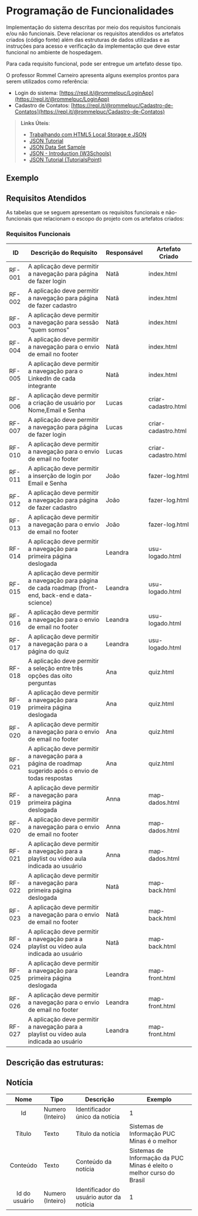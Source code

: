 # Programação de Funcionalidades

Implementação do sistema descritas por meio dos requisitos funcionais e/ou não funcionais. Deve relacionar os requisitos atendidos os artefatos criados (código fonte) além das estruturas de dados utilizadas e as instruções para acesso e verificação da implementação que deve estar funcional no ambiente de hospedagem.

Para cada requisito funcional, pode ser entregue um artefato desse tipo.

O professor Rommel Carneiro apresenta alguns exemplos prontos para serem utilizados como referência:
- Login do sistema: [https://repl.it/@rommelpuc/LoginApp](https://repl.it/@rommelpuc/LoginApp) 
- Cadastro de Contatos: [https://repl.it/@rommelpuc/Cadastro-de-Contatos](https://repl.it/@rommelpuc/Cadastro-de-Contatos)


> **Links Úteis**:
>
> - [Trabalhando com HTML5 Local Storage e JSON](https://www.devmedia.com.br/trabalhando-com-html5-local-storage-e-json/29045)
> - [JSON Tutorial](https://www.w3resource.com/JSON)
> - [JSON Data Set Sample](https://opensource.adobe.com/Spry/samples/data_region/JSONDataSetSample.html)
> - [JSON - Introduction (W3Schools)](https://www.w3schools.com/js/js_json_intro.asp)
> - [JSON Tutorial (TutorialsPoint)](https://www.tutorialspoint.com/json/index.htm)

## Exemplo

## Requisitos Atendidos

As tabelas que se seguem apresentam os requisitos funcionais e não-funcionais que relacionam o escopo do projeto com os artefatos criados:

### Requisitos Funcionais

|ID    | Descrição do Requisito | Responsável | Artefato Criado |
|------|------------------------|------------|-----------------|
|RF-001| A aplicação deve permitir a navegação para página de fazer login | Natã | index.html |
|RF-002| A aplicação deve permitir a navegação para página de fazer cadastro | Natã | index.html |
|RF-003| A aplicação deve permitir a navegação para sessão "quem somos" | Natã | index.html |
|RF-004| A aplicação deve permitir a navegação para o envio de email no footer | Natã | index.html |
|RF-005| A aplicação deve permitir a navegação para o LinkedIn de cada integrante  | Natã | index.html |
|RF-006| A aplicação deve permitir a criação de usuário por Nome,Email e Senha | Lucas | criar-cadastro.html |
|RF-007| A aplicação deve permitir a navegação para página de fazer login | Lucas | criar-cadastro.html |
|RF-010| A aplicação deve permitir a navegação para o envio de email no footer | Lucas | criar-cadastro.html |
|RF-011| A aplicação deve permitir a inserção de login por Email e Senha | João | fazer-log.html |
|RF-012| A aplicação deve permitir a navegação para página de fazer cadastro  | João | fazer-log.html |
|RF-013| A aplicação deve permitir a navegação para o envio de email no footer | João | fazer-log.html |
|RF-014| A aplicação deve permitir a navegação para primeira página deslogada  | Leandra | usu-logado.html |
|RF-015| A aplicação deve permitir a navegação para página de cada roadmap (front-end, back-end e data-science) | Leandra | usu-logado.html |
|RF-016| A aplicação deve permitir a navegação para o envio de email no footer | Leandra | usu-logado.html |
|RF-017| A aplicação deve permitir a navegação para o a página do quiz | Leandra | usu-logado.html |
|RF-018| A aplicação deve permitir a seleção entre três opções das oito perguntas  | Ana | quiz.html |
|RF-019| A aplicação deve permitir a navegação para primeira página deslogada  | Ana | quiz.html |
|RF-020| A aplicação deve permitir a navegação para o envio de email no footer | Ana | quiz.html |
|RF-021| A aplicação deve permitir a navegação para a página de roadmap sugerido após o envio de todas respostas | Ana | quiz.html |
|RF-019| A aplicação deve permitir a navegação para primeira página deslogada  | Anna | map-dados.html |
|RF-020| A aplicação deve permitir a navegação para o envio de email no footer | Anna | map-dados.html |
|RF-021| A aplicação deve permitir a navegação para a playlist ou vídeo aula indicada ao usuário | Anna | map-dados.html |
|RF-022| A aplicação deve permitir a navegação para primeira página deslogada  | Natã | map-back.html |
|RF-023| A aplicação deve permitir a navegação para o envio de email no footer | Natã | map-back.html |
|RF-024| A aplicação deve permitir a navegação para a playlist ou vídeo aula indicada ao usuário |  Natã | map-back.html |
|RF-025| A aplicação deve permitir a navegação para primeira página deslogada  | Leandra | map-front.html |
|RF-026| A aplicação deve permitir a navegação para o envio de email no footer | Leandra | map-front.html |
|RF-027| A aplicação deve permitir a navegação para a playlist ou vídeo aula indicada ao usuário | Leandra | map-front.html |















## Descrição das estruturas:

## Notícia
|  **Nome**      | **Tipo**          | **Descrição**                             | **Exemplo**                                    |
|:--------------:|-------------------|-------------------------------------------|------------------------------------------------|
| Id             | Numero (Inteiro)  | Identificador único da notícia            | 1                                              |
| Título         | Texto             | Título da notícia                         | Sistemas de Informação PUC Minas é o melhor                                   |
| Conteúdo       | Texto             | Conteúdo da notícia                       | Sistemas de Informação da PUC Minas é eleito o melhor curso do Brasil                            |
| Id do usuário  | Numero (Inteiro)  | Identificador do usuário autor da notícia | 1                                              |

